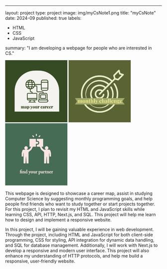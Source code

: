 ---
layout: project
type: project
image: img/myCsNote1.png
title: "myCsNote"
date: 2024-09
published: true
labels:
  - HTML
  - CSS
  - JavaScript

summary: "I am developing a webpage for people who are interested in CS."

<div class="text-center p-4">
  <img width="200px" src="../img/picture1.jpg" class="img-thumbnail" >
  <img width="200px" src="../img/picture2.jpg" class="img-thumbnail" >
  <img width="200px" src="../img/picture3.jpg" class="img-thumbnail" >
</div>


  This webpage is designed to showcase a career map, assist in studying Computer Science by suggesting monthly programming goals, and help people find friends who want to study together or start projects together. For this project, I plan to revisit my HTML and JavaScript skills while learning CSS, API, HTTP, Next.js, and SQL. This project will help me learn how to design and implement a responsive website.

  In this project, I will be gaining valuable experience in web development. Through the project, including HTML and JavaScript for both client-side programming, CSS for styling, API integration for dynamic data handling, and SQL for database management. Additionally, I will work with Next.js to develop a responsive and modern user interface. This project will also enhance my understanding of HTTP protocols, and help me build a responsive, user-friendly website.
